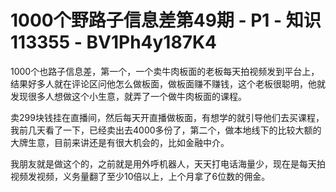 # 1000个野路子信息差第49期 - P1 - 知识113355 - BV1Ph4y187K4

1000个也路子信息差，第一个，一个卖牛肉板面的老板每天拍视频发到平台上，结果好多人就在评论区问他怎么做板面，做板面赚不赚钱，这个老板很聪明，他就发现很多人想做这个小生意，就弄了一个做牛肉板面的课程。

卖299块钱挂在直播间，然后每天开直播做板面，有想学的就引导他们去买课程，我前几天看了一下，已经卖出去4000多份了，第二个，做本地线下的比较大额的大牌生意，目前来讲还是有很大机会的，比如金融中介。

我朋友就是做这个的，之前就是用外呼机器人，天天打电话海量少，现在是每天拍视频发视频，义务量翻了至少10倍以上，上个月拿了6位数的佣金。

